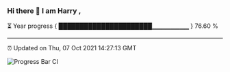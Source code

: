 ### Hi there 👋 I am Harry , 

⏳ Year progress { ██████████████████████▁▁▁▁▁▁▁▁ } 76.60 %

---

⏰ Updated on Thu, 07 Oct 2021 14:27:13 GMT

![Progress Bar CI](https://github.com/duykhang68/duykhang68/workflows/Progress%20Bar%20CI/badge.svg)
